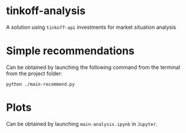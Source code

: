# tinkoff-analysis
A solution using `tinkoff-api` investments for market situation analysis


# Simple recommendations
Can be obtained by launching the following command from 
the terminal from the project folder:

`python ./main-recommend.py` 

# Plots
Can be obtained by launching `main-analysis.ipynb` in `Jupyter`.